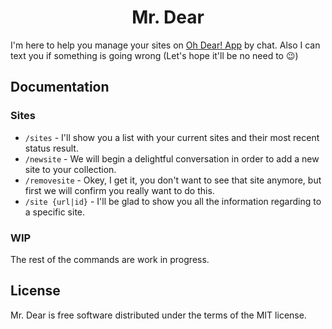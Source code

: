 <h1 align="center">Mr. Dear</h1>

I'm here to help you manage your sites on [Oh Dear! App](https://ohdear.app) by chat. Also I can text you if something is going wrong (Let's hope it'll be no need to 😉)

## Documentation

### Sites

- `/sites` - I'll show you a list with your current sites and their most recent status result.
- `/newsite` - We will begin a delightful conversation in order to add a new site to your collection.
- `/removesite` - Okey, I get it, you don't want to see that site anymore, but first we will confirm you really want to do this.
- `/site {url|id}` - I'll be glad to show you all the information regarding to a specific site.

### WIP

The rest of the commands are work in progress.

## License

Mr. Dear is free software distributed under the terms of the MIT license.

